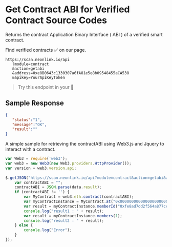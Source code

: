 # Get Contract ABI for Verified Contract Source Codes

Returns the contract Application Binary Interface ( ABI ) of a verified smart contract.

Find verified contracts ✅ on our  page.

```
https://scan.neonlink.io/api
   ?module=contract
   &action=getabi
   &address=0xe8B0643c1330307a6fA81e5e8b09548455aCA538
   &apikey=YourApiKeyToken
```

> Try this endpoint in your 🔗
​
## Sample Response

```json
{
   "status":"1",
   "message":"OK",
   "result":""
}
```

A simple sample for retrieving the contractABI using Web3.js and Jquery to interact with a contract.

```js
var Web3 = require('web3');
var web3 = new Web3(new Web3.providers.HttpProvider());
var version = web3.version.api;
​
$.getJSON("https://scan.neonlink.io/api?module=contract&action=getabi&address=0x0000000000000000000000000000000000001004&apikey=YourApiKeyToken", function (data) {
    var contractABI = "";
    contractABI = JSON.parse(data.result);
    if (contractABI != '') {
        var MyContract = web3.eth.contract(contractABI);
        var myContractInstance = MyContract.at("0x0000000000000000000000000000000000001004");
        var result = myContractInstance.memberId("0xfe8ad7dd2f564a877cc23feea6c0a9cc2e783715");
        console.log("result1 : " + result);
        var result = myContractInstance.members(1);
        console.log("result2 : " + result);
    } else {
        console.log("Error");
    }
});
```
